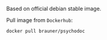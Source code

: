 Based on official debian stable image.

Pull image from `Dockerhub`:

    docker pull brauner/psychodoc
